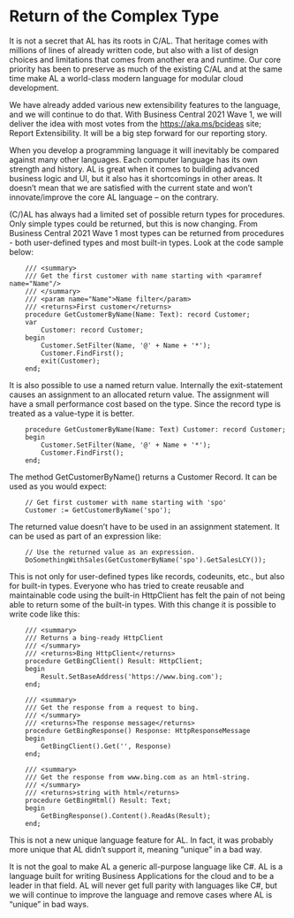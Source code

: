 # Return of the Complex Type

It is not a secret that AL has its roots in C/AL. That heritage comes with millions of lines of already written code, but also with a list of design choices and limitations that comes from another era and runtime.
Our core priority has been to preserve as much of the existing C/AL and at the same time make AL a world-class modern language for modular cloud development.

We have already added various new extensibility features to the language, and we will continue to do that. With Business Central 2021 Wave 1, we will deliver the idea with most votes from the https://aka.ms/bcideas site; Report Extensibility. It will be a big step forward for our reporting story.

When you develop a programming language it will inevitably be compared against many other languages. Each computer language has its own strength and history. AL is great when it comes to building advanced business logic and UI, but it also has it shortcomings in other areas. It doesn’t mean that we are satisfied with the current state and won’t innovate/improve the core AL language – on the contrary. 

(C/)AL has always had a limited set of possible return types for procedures. Only simple types could be returned, but this is now changing. From Business Central 2021 Wave 1 most types can be returned from procedures - both user-defined types and most built-in types.
Look at the code sample below:

```AL
    /// <summary>
    /// Get the first customer with name starting with <paramref name="Name"/>
    /// </summary>
    /// <param name="Name">Name filter</param>
    /// <returns>First customer</returns>
    procedure GetCustomerByName(Name: Text): record Customer;
    var
        Customer: record Customer;
    begin
        Customer.SetFilter(Name, '@' + Name + '*');
        Customer.FindFirst();
        exit(Customer);
    end;
```

It is also possible to use a named return value. Internally the exit-statement causes an assignment to an allocated return value. The assignment will have a small performance cost based on the type. Since the record type is treated as a value-type it is better. 

```AL
    procedure GetCustomerByName(Name: Text) Customer: record Customer;
    begin
        Customer.SetFilter(Name, '@' + Name + '*');
        Customer.FindFirst();
    end;
```

The method GetCustomerByName() returns a Customer Record. It can be used as you would expect:
        
```AL
    // Get first customer with name starting with 'spo'
    Customer := GetCustomerByName('spo');
```

The returned value doesn’t have to be used in an assignment statement. It can be used as part of an expression like:

```AL
    // Use the returned value as an expression.
    DoSomethingWithSales(GetCustomerByName('spo').GetSalesLCY());
```

This is not only for user-defined types like records, codeunits, etc., but also for built-in types. Everyone who has tried to create reusable and maintainable code using the built-in HttpClient has felt the pain of not being able to return some of the built-in types. With this change it is possible to write code like this: 

```AL
    /// <summary>
    /// Returns a bing-ready HttpClient
    /// </summary>
    /// <returns>Bing HttpClient</returns>
    procedure GetBingClient() Result: HttpClient;
    begin
        Result.SetBaseAddress('https://www.bing.com');
    end;

    /// <summary>
    /// Get the response from a request to bing.
    /// </summary>
    /// <returns>The response message</returns>
    procedure GetBingResponse() Response: HttpResponseMessage
    begin
        GetBingClient().Get('', Response)
    end;

    /// <summary>
    /// Get the response from www.bing.com as an html-string. 
    /// </summary>
    /// <returns>string with html</returns>
    procedure GetBingHtml() Result: Text;
    begin
        GetBingResponse().Content().ReadAs(Result);
    end;
```

This is not a new unique language feature for AL. In fact, it was probably more unique that AL didn’t support it, meaning “unique” in a bad way. 

It is not the goal to make AL a generic all-purpose language like C#. AL is a language built for writing Business Applications for the cloud and to be a leader in that field. AL will never get full parity with languages like C#, but we will continue to improve the language and remove cases where AL is “unique” in bad ways.
